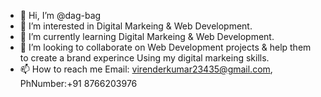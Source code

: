 - 👋 Hi, I’m @dag-bag
- 👀 I’m interested in Digital Markeing & Web Development.
- 🌱 I’m currently learning Digital Markeing & Web Development.
- 💞️ I’m looking to collaborate on Web Development projects & help them to create a brand experince Using my digital markeing skills.
- 📫 How to reach me Email: virenderkumar23435@gmail.com, PhNumber:+91 8766203976

<!---
dag-bag/dag-bag is a ✨ special ✨ repository because its `README.md` (this file) appears on your GitHub profile.
You can click the Preview link to take a look at your changes.
--->
